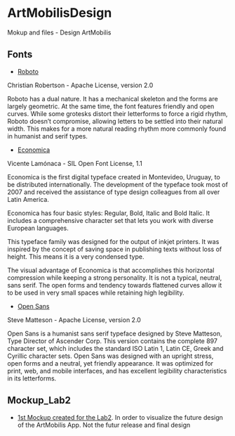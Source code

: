 # ArtMobilisDesign
Mokup and files - Design ArtMobilis

## Fonts

* [Roboto](Fonts/Roboto)

Christian Robertson - Apache License, version 2.0

Roboto has a dual nature. It has a mechanical skeleton and the forms are largely geometric. At the same time, the font features friendly and open curves. While some grotesks distort their letterforms to force a rigid rhythm, Roboto doesn’t compromise, allowing letters to be settled into their natural width. This makes for a more natural reading rhythm more commonly found in humanist and serif types.

* [Economica](Fonts/Economica)

Vicente Lamónaca - SIL Open Font License, 1.1

Economica is the first digital typeface created in Montevideo, Uruguay, to be distributed internationally. The development of the typeface took most of 2007 and received the assistance of type design colleagues from all over Latin America.

Economica has four basic styles: Regular, Bold, Italic and Bold Italic. It includes a comprehensive character set that lets you work with diverse European languages.

This typeface family was designed for the output of inkjet printers. It was inspired by the concept of saving space in publishing texts without loss of height. This means it is a very condensed type.

The visual advantage of Economica is that accomplishes this horizontal compression while keeping a strong personality. It is not a typical, neutral, sans serif. The open forms and tendency towards flattened curves allow it to be used in very small spaces while retaining high legibility.

* [Open Sans](Fonts/Open_Sans)

Steve Matteson - Apache License, version 2.0

Open Sans is a humanist sans serif typeface designed by Steve Matteson, Type Director of Ascender Corp. This version contains the complete 897 character set, which includes the standard ISO Latin 1, Latin CE, Greek and Cyrillic character sets. Open Sans was designed with an upright stress, open forms and a neutral, yet friendly appearance. It was optimized for print, web, and mobile interfaces, and has excellent legibility characteristics in its letterforms.

## Mockup_Lab2 
* [1st Mockup created for the Lab2](Mockup_Lab2). In order to visualize the future design of the ArtMobilis App. Not the futur release and final design
